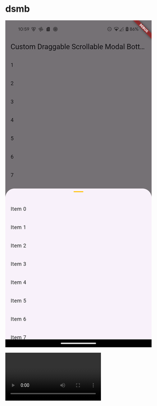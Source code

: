# dsmb

![screenshot](./media/Screenshot_20241024_225915.png)

![screenshot](./media/Screen_recording_20241024_225230.mp4)

